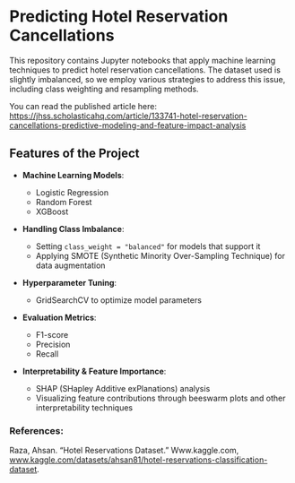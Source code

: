 # Predicting Hotel Reservation Cancellations
This repository contains Jupyter notebooks that apply machine learning techniques to predict hotel reservation cancellations. The dataset used is slightly imbalanced, so we employ various strategies to address this issue, including class weighting and resampling methods.

You can read the published article here: https://jhss.scholasticahq.com/article/133741-hotel-reservation-cancellations-predictive-modeling-and-feature-impact-analysis

## Features of the Project
- **Machine Learning Models**:
  - Logistic Regression
  - Random Forest
  - XGBoost
 
- **Handling Class Imbalance**:
  - Setting `class_weight = "balanced"` for models that support it
  - Applying SMOTE (Synthetic Minority Over-Sampling Technique) for data augmentation
 
- **Hyperparameter Tuning**:
  - GridSearchCV to optimize model parameters
 
- **Evaluation Metrics**:
  - F1-score
  - Precision
  - Recall
 
- **Interpretability & Feature Importance**:
  - SHAP (SHapley Additive exPlanations) analysis
  - Visualizing feature contributions through beeswarm plots and other interpretability techniques
 
### References:
Raza, Ahsan. “Hotel Reservations Dataset.” Www.kaggle.com, www.kaggle.com/datasets/ahsan81/hotel-reservations-classification-dataset.
